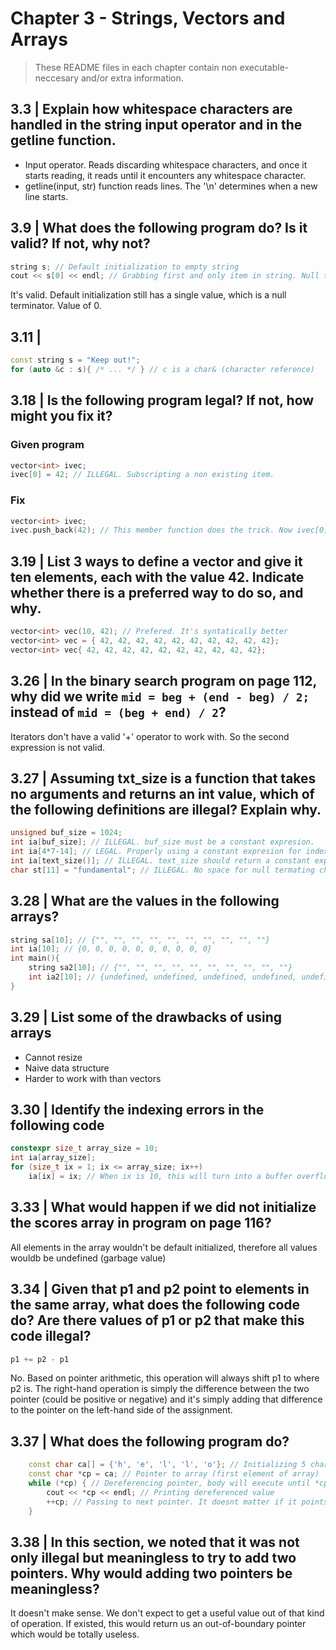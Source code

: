 # Chapter 3 - Strings, Vectors and Arrays
> These README files in each chapter contain non executable-neccesary and/or extra information.

## 3.3 | Explain how whitespace characters are handled in the string input operator and in the getline function.

- Input operator. Reads discarding whitespace characters, and once it starts reading, it reads until it encounters any whitespace character.
- getline(input, str) function reads lines. The '\n' determines when a new line starts.

## 3.9 | What does the following program do? Is it valid? If not, why not?
```c++
string s; // Default initialization to empty string
cout << s[0] << endl; // Grabbing first and only item in string. Null terminator
```
It's valid. Default initialization still has a single value, which is a null terminator. Value of 0.


## 3.11 | 
```c++
const string s = "Keep out!";
for (auto &c : s){ /* ... */ } // c is a char& (character reference)
```

## 3.18 | Is the following program legal? If not, how might you fix it?

### Given program
```c++
vector<int> ivec;
ivec[0] = 42; // ILLEGAL. Subscripting a non existing item.
```

### Fix
```c++
vector<int> ivec;
ivec.push_back(42); // This member function does the trick. Now ivec[0] is 42;
```

## 3.19 | List 3 ways to define a vector and give it ten elements, each with the value 42. Indicate whether there is a preferred way to do so, and why.

```c++
vector<int> vec(10, 42); // Prefered. It's syntatically better
vector<int> vec = { 42, 42, 42, 42, 42, 42, 42, 42, 42, 42};
vector<int> vec{ 42, 42, 42, 42, 42, 42, 42, 42, 42, 42};
```

## 3.26 | In the binary search program on page 112, why did we write `mid = beg + (end - beg) / 2;` instead of `mid = (beg + end) / 2`?

Iterators don't have a valid '+' operator to work with. So the second expression is not valid.

## 3.27 | Assuming txt_size is a function that takes no arguments and returns an int value, which of the following definitions are illegal? Explain why.

```c++
unsigned buf_size = 1024;
int ia[buf_size]; // ILLEGAL. buf_size must be a constant expresion.
int ia[4*7-14]; // LEGAL. Properly using a constant expresion for indexing.
int ia[text_size()]; // ILLEGAL. text_size should return a constant expresion
char st[11] = "fundamental"; // ILLEGAL. No space for null termating character.
```

## 3.28 | What are the values in the following arrays?
```c++
string sa[10]; // {"", "", "", "", "", "", "", "", "", ""}
int ia[10]; // {0, 0, 0, 0, 0, 0, 0, 0, 0, 0}
int main(){
    string sa2[10]; // {"", "", "", "", "", "", "", "", "", ""}
    int ia2[10]; // {undefined, undefined, undefined, undefined, undefined, undefined, undefined, undefined, undefined} Garbage values
}
```

## 3.29 | List some of the drawbacks of using arrays

- Cannot resize
- Naive data structure
- Harder to work with than vectors

## 3.30 | Identify the indexing errors in the following code

```c++
constexpr size_t array_size = 10;
int ia[array_size];
for (size_t ix = 1; ix <= array_size; ix++)
    ia[ix] = ix; // When ix is 10, this will turn into a buffer overflow (Subscripting an out-of-index value)
```

## 3.33 | What would happen if we did not initialize the scores array in program on page 116?
All elements in the array wouldn't be default initialized, therefore all values wouldb be undefined (garbage value)

## 3.34 | Given that p1 and p2 point to elements in the same array, what does the following code do? Are there values of p1 or p2 that make this code illegal?

```c++
p1 += p2 - p1
```

No. Based on pointer arithmetic, this operation will always shift p1 to where p2 is. The right-hand operation is simply the difference between the two pointer (could be positive or negative) and it's simply adding that difference to the pointer on the left-hand side of the assignment.

## 3.37 | What does the following program do?

```c++
    const char ca[] = {'h', 'e', 'l', 'l', 'o'}; // Initializing 5 characters array
    const char *cp = ca; // Pointer to array (first element of array)
    while (*cp) { // Dereferencing pointer, body will execute until *cp is false (0)
        cout << *cp << endl; // Printing dereferenced value
        ++cp; // Passing to next pointer. It doesnt matter if it points to an element out of "ca"
    }
```

## 3.38 | In this section, we noted that it was not only illegal but meaningless to try to add two pointers. Why would adding two pointers be meaningless?

It doesn't make sense. We don't expect to get a useful value out of that kind of operation. If existed, this would return us an out-of-boundary pointer which would be totally useless.